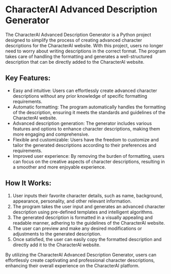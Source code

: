 # CharacterAI Advanced Description Generator

The CharacterAI Advanced Description Generator is a Python project designed to simplify the process of creating advanced character descriptions for the CharacterAI website. With this project, users no longer need to worry about writing descriptions in the correct format. The program takes care of handling the formatting and generates a well-structured description that can be directly added to the CharacterAI website.
## Key Features:
* Easy and intuitive: Users can effortlessly create advanced character descriptions without any prior knowledge of specific formatting requirements.
* Automatic formatting: The program automatically handles the formatting of the description, ensuring it meets the standards and guidelines of the CharacterAI website.
* Advanced description generation: The generator includes various features and options to enhance character descriptions, making them more engaging and comprehensive.
* Flexible and customizable: Users have the freedom to customize and tailor the generated descriptions according to their preferences and requirements.
* Improved user experience: By removing the burden of formatting, users can focus on the creative aspects of character descriptions, resulting in a smoother and more enjoyable experience.

## How It Works:
1. User inputs their favorite character details, such as name, background, appearance, personality, and other relevant information.
2. The program takes the user input and generates an advanced character description using pre-defined templates and intelligent algorithms.
3. The generated description is formatted in a visually appealing and readable manner, adhering to the guidelines of the CharacterAI website.
4. The user can preview and make any desired modifications or adjustments to the generated description.
5. Once satisfied, the user can easily copy the formatted description and directly add it to the CharacterAI website.

By utilizing the CharacterAI Advanced Description Generator, users can effortlessly create captivating and professional character descriptions, enhancing their overall experience on the CharacterAI platform.